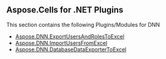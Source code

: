 ## Aspose.Cells for .NET Plugins

This section contains the following Plugins/Modules for DNN
* [Aspose.DNN.ExportUsersAndRolesToExcel](Aspose.DNN.ExportUsersAndRolesToExcel)
* [Aspose.DNN.ImportUsersFromExcel](Aspose.DNN.ImportUsersFromExcel)
* [Aspose.DNN.DatabaseDataExporterToExcel](Aspose.DNN.DatabaseDataExporterToExcel)
